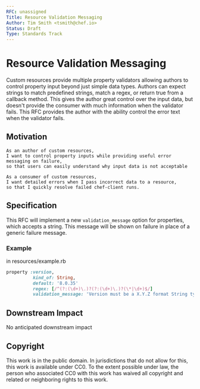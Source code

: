 ```yaml
---
RFC: unassigned
Title: Resource Validation Messaging
Author: Tim Smith <tsmith@chef.io>
Status: Draft
Type: Standards Track
---
```


# Resource Validation Messaging

Custom resources provide multiple property validators allowing authors to control property input beyond just simple data types. Authors can expect strings to match predefined strings, match a regex, or return true from a callback method. This gives the author great control over the input data, but doesn't provide the consumer with much information when the validator fails. This RFC provides the author with the ability control the error text when the validator fails.

## Motivation

    As an author of custom resources, 
    I want to control property inputs while providing useful error messaging on failure,
    so that users can easily understand why input data is not acceptable

    As a consumer of custom resources,
    I want detailed errors when I pass incorrect data to a resource, 
    so that I quickly resolve failed chef-client runs.

## Specification

This RFC will implement a new `validation_message` option for properties, which accepts a string. This message will be shown on failure in place of a generic failure message.

### Example

in resources/example.rb

```ruby
property :version,
          kind_of: String,
          default: '8.0.35'
          regex: [/^(?:(\d+)\.)?(?:(\d+)\.)?(\*|\d+)$/]
          validation_message: 'Version must be a X.Y.Z format String type'
```

## Downstream Impact

No anticipated downstream impact

## Copyright

This work is in the public domain. In jurisdictions that do not allow for this, this work is available under CC0\. To the extent possible under law, the person who associated CC0 with this work has waived all copyright and related or neighboring rights to this work.
